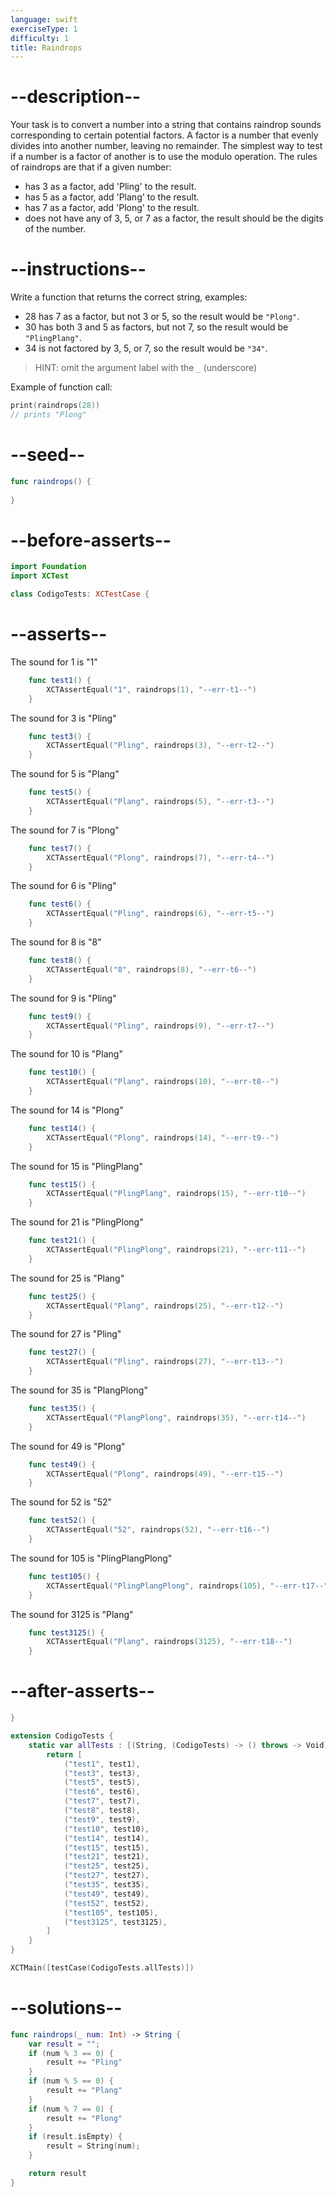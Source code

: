 ```yaml
---
language: swift
exerciseType: 1
difficulty: 1
title: Raindrops
---
```


# --description--

Your task is to convert a number into a string that contains raindrop sounds corresponding to certain potential factors.
A factor is a number that evenly divides into another number, leaving no remainder.
The simplest way to test if a number is a factor of another is to use the modulo operation.
The rules of raindrops are that if a given number:

- has 3 as a factor, add 'Pling' to the result.
- has 5 as a factor, add 'Plang' to the result.
- has 7 as a factor, add 'Plong' to the result.
- does not have any of 3, 5, or 7 as a factor, the result should be the digits of the number.

# --instructions--

Write a function that returns the correct string, examples:

- 28 has 7 as a factor, but not 3 or 5, so the result would be `"Plong"`.
- 30 has both 3 and 5 as factors, but not 7, so the result would be `"PlingPlang"`.
- 34 is not factored by 3, 5, or 7, so the result would be `"34"`.

> HINT: omit the argument label with the `_` (underscore)

Example of function call:
```swift
print(raindrops(28))
// prints "Plong"
```

# --seed--

```swift
func raindrops() {
    
}
```

# --before-asserts--

```swift
import Foundation
import XCTest

class CodigoTests: XCTestCase {
```

# --asserts--

The sound for 1 is "1"

```swift
    func test1() {
        XCTAssertEqual("1", raindrops(1), "--err-t1--")
    }
```

The sound for 3 is "Pling"

```swift
    func test3() {
        XCTAssertEqual("Pling", raindrops(3), "--err-t2--")
    }
```

The sound for 5 is "Plang"

```swift
    func test5() {
        XCTAssertEqual("Plang", raindrops(5), "--err-t3--")
    }
```

The sound for 7 is "Plong"

```swift
    func test7() {
        XCTAssertEqual("Plong", raindrops(7), "--err-t4--")
    }
```

The sound for 6 is "Pling"

```swift
    func test6() {
        XCTAssertEqual("Pling", raindrops(6), "--err-t5--")
    }
```

The sound for 8 is "8"

```swift
    func test8() {
        XCTAssertEqual("8", raindrops(8), "--err-t6--")
    }
```

The sound for 9 is "Pling"

```swift
    func test9() {
        XCTAssertEqual("Pling", raindrops(9), "--err-t7--")
    }
```

The sound for 10 is "Plang"

```swift
    func test10() {
        XCTAssertEqual("Plang", raindrops(10), "--err-t8--")
    }
```

The sound for 14 is "Plong"

```swift
    func test14() {
        XCTAssertEqual("Plong", raindrops(14), "--err-t9--")
    }
```

The sound for 15 is "PlingPlang"

```swift
    func test15() {
        XCTAssertEqual("PlingPlang", raindrops(15), "--err-t10--")
    }
```

The sound for 21 is "PlingPlong"

```swift
    func test21() {
        XCTAssertEqual("PlingPlong", raindrops(21), "--err-t11--")
    }
```

The sound for 25 is "Plang"

```swift
    func test25() {
        XCTAssertEqual("Plang", raindrops(25), "--err-t12--")
    }
```

The sound for 27 is "Pling"

```swift
    func test27() {
        XCTAssertEqual("Pling", raindrops(27), "--err-t13--")
    }
```

The sound for 35 is "PlangPlong"

```swift
    func test35() {
        XCTAssertEqual("PlangPlong", raindrops(35), "--err-t14--")
    }
```

The sound for 49 is "Plong"

```swift
    func test49() {
        XCTAssertEqual("Plong", raindrops(49), "--err-t15--")
    }
```

The sound for 52 is "52"

```swift
    func test52() {
        XCTAssertEqual("52", raindrops(52), "--err-t16--")
    }
```

The sound for 105 is "PlingPlangPlong"

```swift
    func test105() {
        XCTAssertEqual("PlingPlangPlong", raindrops(105), "--err-t17--")
    }
```

The sound for 3125 is "Plang"

```swift
    func test3125() {
        XCTAssertEqual("Plang", raindrops(3125), "--err-t18--")
    }
```

# --after-asserts--

```swift
}

extension CodigoTests {
    static var allTests : [(String, (CodigoTests) -> () throws -> Void)] {
        return [
            ("test1", test1),
            ("test3", test3),
            ("test5", test5),
            ("test6", test6),
            ("test7", test7),
            ("test8", test8),
            ("test9", test9),
            ("test10", test10),
            ("test14", test14),
            ("test15", test15),
            ("test21", test21),
            ("test25", test25),
            ("test27", test27),
            ("test35", test35),
            ("test49", test49),
            ("test52", test52),
            ("test105", test105),
            ("test3125", test3125),
        ]
    }
}

XCTMain([testCase(CodigoTests.allTests)])
```

# --solutions--

```swift
func raindrops(_ num: Int) -> String {
    var result = "";
    if (num % 3 == 0) {
        result += "Pling"
    } 
    if (num % 5 == 0) {
        result += "Plang"
    }
    if (num % 7 == 0) {
        result += "Plong"
    }
    if (result.isEmpty) {
        result = String(num);         
    }

    return result
}
```


